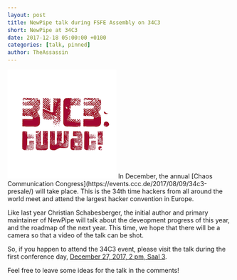 ```yaml
---
layout: post
title: NewPipe talk during FSFE Assembly on 34C3
short: NewPipe at 34C3
date: 2017-12-18 05:00:00 +0100
categories: [talk, pinned]
author: TheAssassin
---
```


<img src="/img/34c3_logo.png" class="postImg">
In December, the annual [Chaos Communication Congress](https://events.ccc.de/2017/08/09/34c3-presale/) will take place. This is the 34th time hackers from all around the world meet and attend the largest hacker convention in Europe.

Like last year Christian Schabesberger, the initial author and primary maintainer of NewPipe will talk about the deveopment progress of this year, and the roadmap of the next year.
This time, we hope that there will be a camera so that a video of the talk can be shot.

So, if you happen to attend the 34C3 event, please visit the talk during the first conference day, [December 27, 2017, 2 pm, Saal 3](https://events.ccc.de/congress/2017/wiki/index.php/Session:Newpipe).

Feel free to leave some ideas for the talk in the comments!
